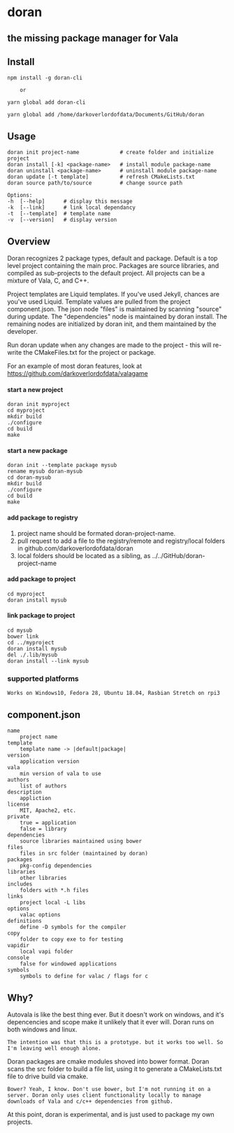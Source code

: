 # doran
## the missing package manager for Vala

## Install

    npm install -g doran-cli

        or

    yarn global add doran-cli

    yarn global add /home/darkoverlordofdata/Documents/GitHub/doran

## Usage

    doran init project-name             # create folder and initialize project
    doran install [-k] <package-name>   # install module package-name
    doran uninstall <package-name>      # uninstall module package-name
    doran update [-t template]          # refresh CMakeLists.txt
    doran source path/to/source         # change source path

    Options:
    -h  [--help]      # display this message
    -k  [--link]      # link local dependancy
    -t  [--template]  # template name
    -v  [--version]   # display version

## Overview
Doran recognizes 2 package types, default and package. Default is a top level project containing the main proc. Packages are source libraries, and compiled as sub-projects to the default project. All projects can be a mixture of Vala, C, and C++.

Project templates are Liquid templates. If you've used Jekyll, chances are you've used Liquid. Template values are pulled from the project component.json. The json node "files" is maintained by scanning "source" during update. The "dependencies" node is maintained by doran install. The remaining nodes are initialized by doran init, and them maintained by the developer. 

Run doran update when any changes are made to the project - this will re-write the CMakeFiles.txt for the project or package.

For an example of most doran features, look at https://github.com/darkoverlordofdata/valagame

#### start a new project
    doran init myproject
    cd myproject
    mkdir build
    ./configure
    cd build
    make

#### start a new package
    doran init --template package mysub
    rename mysub doran-mysub
    cd doran-mysub
    mkdir build
    ./configure
    cd build
    make

#### add package to registry

1. project name should be formated doran-project-name.
2. pull request to add a file to the registry/remote and registry/local folders in github.com/darkoverlordofdata/doran 
3. local folders should be located as a sibling, as ../../GitHub/doran-project-name

#### add package to project
    cd myproject
    doran install mysub

#### link package to project
    cd mysub
    bower link
    cd ../myproject
    doran install mysub
    del ./.lib/mysub
    doran install --link mysub

### supported platforms
    Works on Windows10, Fedora 28, Ubuntu 18.04, Rasbian Stretch on rpi3

## component.json
    name
        project name
    template
        template name -> |default|package|
    version
        application version
    vala
        min version of vala to use
    authors
        list of authors
    description
        appliction
    license
        MIT, Apache2, etc.
    private
        true = application
        false = library
    dependencies
        source libraries maintained using bower
    files
        files in src folder (maintained by doran)
    packages
        pkg-config dependencies
    libraries
        other libraries
    includes
        folders with *.h files
    links
        project local -L libs
    options
        valac options
    definitions
        define -D symbols for the compiler
    copy
        folder to copy exe to for testing
    vapidir
        local vapi folder
    console
        false for windowed applications
    symbols
        symbols to define for valac / flags for c

## Why?
Autovala is like the best thing ever. But it doesn't work on windows, and it's depencencies and scope make it unlikely that it ever will. Doran runs on both windows
and linux.

    The intention was that this is a prototype. but it works too well. So I'm leaving well enough alone.

Doran packages are cmake modules shoved into bower format. Doran scans the src folder to build a file list, using it to generate a CMakeLists.txt file to drive build via cmake.

    Bower? Yeah, I know. Don't use bower, but I'm not running it on a server. Doran only uses client functionality locally to manage downloads of Vala and c/c++ dependencies from github.

At this point, doran is experimental, and is just used to package my own projects.

